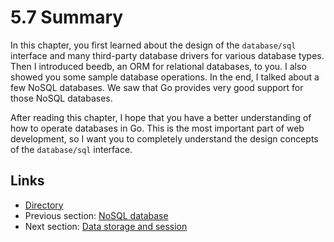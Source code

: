 # 5.7 Summary

In this chapter, you first learned about the design of the `database/sql` interface and many third-party database drivers for various database types. Then I introduced beedb, an ORM for relational databases, to you. I also showed you some sample database operations. In the end, I talked about a few NoSQL databases. We saw that Go provides very good support for those NoSQL databases.

After reading this chapter, I hope that you have a better understanding of how to operate databases in Go. This is the most important part of web development, so I want you to completely understand the design concepts of the `database/sql` interface.

## Links

* [Directory](preface.md)
* Previous section: [NoSQL database](05.6.md)
* Next section: [Data storage and session](06.0.md)

